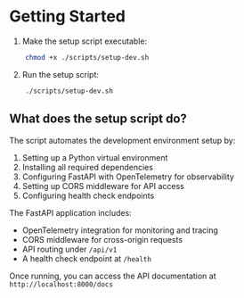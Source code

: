# Getting Started

1. Make the setup script executable:

```bash
    chmod +x ./scripts/setup-dev.sh
```

2. Run the setup script:

```bash
    ./scripts/setup-dev.sh
```

## What does the setup script do?

The script automates the development environment setup by:

1. Setting up a Python virtual environment
2. Installing all required dependencies
3. Configuring FastAPI with OpenTelemetry for observability
4. Setting up CORS middleware for API access
5. Configuring health check endpoints

The FastAPI application includes:

- OpenTelemetry integration for monitoring and tracing
- CORS middleware for cross-origin requests
- API routing under `/api/v1`
- A health check endpoint at `/health`

Once running, you can access the API documentation at `http://localhost:8000/docs`
